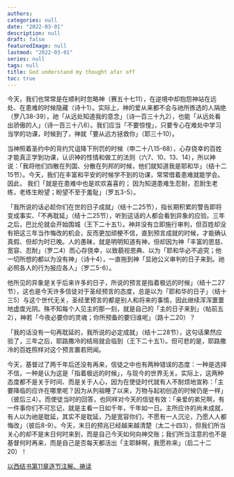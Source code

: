 ```yaml
---
authors:
categories: null
date: "2022-03-01"
description: null
draft: false
featuredImage: null
lastmod: "2022-03-01"
series: null
tags: null
title: God understand my thought afar off
toc: true
---
```


<!--more-->


今天，我们也常常是在顺利时忽略神（赛五十七11），在逆境中却抱怨神站在远处、在患难的时候隐藏（诗十1）。实际上，神的爱从来都不会与祂所拣选的人隔绝（罗八38-39），祂「从远处知道我的意念」（诗一百三十九2），也能「从远处看出骄傲的人」（诗一百三十八6）。我们应当「不要惊惶」，只要专心在难处中学习当学的功课，时候到了，神就「要从远方拯救你」（耶三十10）。  

当神照着圣约中的背约咒诅降下刑罚的时候（申二十八15-68），心存侥幸的百姓才能真正学到功课，认识神的性情和做工的法则（六7、10、13、14），所以神说：「我将他们四散在列国、分散在列邦的时候，他们就知道我是耶和华」（结十二15节）。今天，我们在丰富和平安的时候学不到的功课，常常借着患难就能学会。因此， 我们「就是在患难中也是欢欢喜喜的； 因为知道患难生忍耐，忍耐生老练，老练生盼望；盼望不至于羞耻」（罗五3-5）。  

「我所说的话必趁你们在世的日子成就」（结十二25节），指长期积累的警告即将变成事实、「不再耽延」（结十二25节），听到这话的人都会看到异象的应验。三年之后，巴比伦就会开始围城（王下二十五1）。神并没有立即施行审判，但百姓却没有把这三年当作悔改的机会，反而更加顽梗不信，直到预言成就的时候，才能确认真假、但却为时已晚。人的愚昧，就是明明知道有神，但却因为神「丰富的恩慈、宽容、忍耐」（罗二4）而心存侥幸，以致藐视恩典、以为「耶和华必不追究；他一切所想的都以为没有神」（诗十4），一直拖到神「显祂公义审判的日子来到。祂必照各人的行为报应各人」（罗二5-6）。

他所见的异象是关乎后来许多的日子，所说的预言是指着极远的时候」（结十二27节），这也是今天许多信徒对于圣经预言的态度，总是以为「耶和华的日子」（结十三5）与这个世代无关，圣经里预言的都是别人和将来的事情，因此继续浑浑噩噩地虚度光阴。殊不知每个人见主的那一刻，就是自己的「主的日子来到」（帖前五2），神若「今夜必要你的灵魂；你所预备的要归谁呢」（路十二20）？  

「我的话没有一句再耽延的，我所说的必定成就」（结十二28节），这句话果然应验了，三年之后，耶路撒冷的结局就会临到（王下二十五1）。但可悲的是，耶路撒冷的百姓照样对这个预言置若罔闻。  

今天，基督过了两千年后还没有再来，信徒之中也有两种错误的态度：一种是选择不信，一种是认为这是「指着极远的时候」，与现今的世界无关。实际上，这两种态度都不是关于时间、而是关于人心，因为在使徒时代就有人不耐烦地宣称：「主要降临的应许在哪里呢？因为从列祖睡了以来，万物与起初创造的时候仍是一样」（彼后三4）。而使徒当时的回答，也同样对今天的信徒有效：「亲爱的弟兄啊，有一件事你们不可忘记，就是主看一日如千年，千年如一日。主所应许的尚未成就，有人以为祂是耽延，其实不是耽延，乃是宽容你们，不愿有一人沉沦，乃愿人人都悔改」（彼后8-9）。今天，末日的预兆已经越来越清楚（太二十四3），但我们所当关心的却不是末日何时来到，而是自己今天如何向神交账；我们所当注意的也不是基督何时再来，而是自己是否每天都活出「主耶稣啊，我愿祢来」（启二十二20）！

<a href="https://cmcbiblereading.com/2016/08/16/%e4%bb%a5%e8%a5%bf%e7%bb%93%e4%b9%a6%e7%ac%ac11%e7%ab%a0%e9%80%90%e8%8a%82%e6%b3%a8%e8%a7%a3%e3%80%81%e7%a5%b7%e8%af%bb/">以西结书第11章逐节注解、祷读</a>